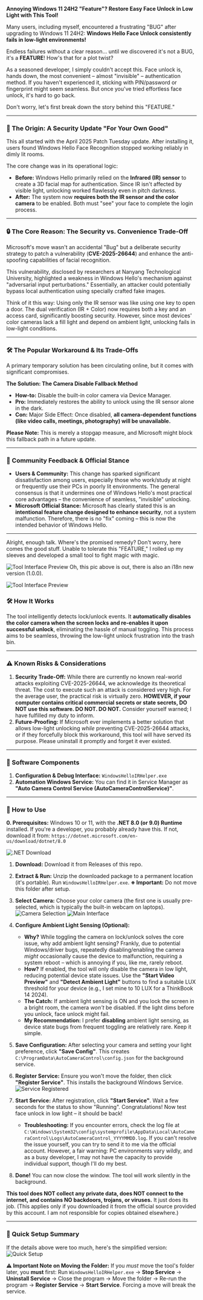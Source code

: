 **Annoying Windows 11 24H2 "Feature"? Restore Easy Face Unlock in Low Light with This Tool!**

Many users, including myself, encountered a frustrating "BUG" after upgrading to Windows 11 24H2: **Windows Hello Face Unlock consistently fails in low-light environments!**

Endless failures without a clear reason... until we discovered it's not a BUG, it's a **FEATURE**! How's that for a plot twist?

As a seasoned developer, I simply couldn't accept this. Face unlock is, hands down, the most convenient – almost "invisible" – authentication method. If you haven't experienced it, sticking with PIN/password or fingerprint might seem seamless. But once you've tried effortless face unlock, it's hard to go back.

Don't worry, let's first break down the story behind this "FEATURE."

---

### 📅 The Origin: A Security Update "For Your Own Good"

This all started with the April 2025 Patch Tuesday update. After installing it, users found Windows Hello Face Recognition stopped working reliably in dimly lit rooms.

The core change was in its operational logic:

* **Before:** Windows Hello primarily relied on the **Infrared (IR) sensor** to create a 3D facial map for authentication. Since IR isn't affected by visible light, unlocking worked flawlessly even in pitch darkness.
* **After:** The system now **requires both the IR sensor and the color camera** to be enabled. Both must "see" your face to complete the login process.

---

### 🔒 The Core Reason: The Security vs. Convenience Trade-Off

Microsoft's move wasn't an accidental "Bug" but a deliberate security strategy to patch a vulnerability (**CVE-2025-26644**) and enhance the anti-spoofing capabilities of facial recognition.

This vulnerability, disclosed by researchers at Nanyang Technological University, highlighted a weakness in Windows Hello's mechanism against "adversarial input perturbations." Essentially, an attacker could potentially bypass local authentication using specially crafted fake images.

Think of it this way: Using only the IR sensor was like using one key to open a door. The dual verification (IR + Color) now requires both a key and an access card, significantly boosting security. However, since most devices' color cameras lack a fill light and depend on ambient light, unlocking fails in low-light conditions.

---

### 🛠️ The Popular Workaround & Its Trade-Offs

A primary temporary solution has been circulating online, but it comes with significant compromises.

**The Solution: The Camera Disable Fallback Method**

* **How-to:** Disable the built-in color camera via Device Manager.
* **Pro:** Immediately restores the ability to unlock using the IR sensor alone in the dark.
* **Con:** Major Side Effect: Once disabled, **all camera-dependent functions (like video calls, meetings, photography) will be unavailable.**

**Please Note:** This is merely a stopgap measure, and Microsoft might block this fallback path in a future update.

---

### 📢 Community Feedback & Official Stance

* **Users & Community:** This change has sparked significant dissatisfaction among users, especially those who work/study at night or frequently use their PCs in poorly lit environments. The general consensus is that it undermines one of Windows Hello's most practical core advantages – the convenience of seamless, "invisible" unlocking.
* **Microsoft Official Stance:** Microsoft has clearly stated this is an **intentional feature change designed to enhance security**, not a system malfunction. Therefore, there is no "fix" coming – this is now the intended behavior of Windows Hello.

---

Alright, enough talk. Where's the promised remedy? Don't worry, here comes the good stuff. Unable to tolerate this "FEATURE," I rolled up my sleeves and developed a small tool to fight magic with magic.

![Tool Interface Preview](./Docs/Images/01.png)
Oh, this pic above is out, there is also an i18n new version (1.0.0).

![Tool Interface Preview](./Docs/Images/i18n.png)

### 🛠️ How It Works

The tool intelligently detects lock/unlock events. It **automatically disables the color camera when the screen locks and re-enables it upon successful unlock**, eliminating the hassle of manual toggling. This process aims to be seamless, throwing the low-light unlock frustration into the trash bin.

---

### ⚠️ Known Risks & Considerations

1. **Security Trade-Off:** While there are currently no known real-world attacks exploiting CVE-2025-26644, we acknowledge its theoretical threat. The cost to execute such an attack is considered very high. For the average user, the practical risk is virtually zero. **HOWEVER, if your computer contains critical commercial secrets or state secrets, DO NOT use this software. DO NOT. DO NOT.** Consider yourself warned; I have fulfilled my duty to inform.
2. **Future-Proofing:** If Microsoft ever implements a better solution that allows low-light unlocking *while* preventing CVE-2025-26644 attacks, or if they forcefully block this workaround, this tool will have served its purpose. Please uninstall it promptly and forget it ever existed.

---

### 🧩 Software Components

1. **Configuration & Debug Interface:** `WindowsHelloIRHelper.exe`
2. **Automation Windows Service:** You can find it in Service Manager as **"Auto Camera Control Service (AutoCameraControlService)"**.

---

### 📖 How to Use

**0. Prerequisites:** Windows 10 or 11, with the **.NET 8.0 (or 9.0) Runtime** installed. If you're a developer, you probably already have this. If not, download it from: `https://dotnet.microsoft.com/en-us/download/dotnet/8.0`

![.NET Download](./Docs/Images/02.png)

1. **Download:** Download it from Releases of this repo.
2. **Extract & Run:** Unzip the downloaded package to a permanent location (it's portable). Run `WindowsHelloIRHelper.exe`.
    **※ Important:** Do not move this folder after setup.
3. **Select Camera:** Choose your color camera (the first one is usually pre-selected, which is typically the built-in webcam on laptops).
    ![Camera Selection](./Docs/Images/03.png)
    ![Main Interface](./Docs/Images/04.png)
4. **Configure Ambient Light Sensing (Optional):**
    * **Why?** While toggling the camera on lock/unlock solves the core issue, why add ambient light sensing? Frankly, due to potential Windows/driver bugs, repeatedly disabling/enabling the camera *might* occasionally cause the device to malfunction, requiring a system reboot – which is annoying if you, like me, rarely reboot.
    * **How?** If enabled, the tool will only disable the camera in low light, reducing potential device state issues. Use the **"Start Video Preview"** and **"Detect Ambient Light"** buttons to find a suitable LUX threshold for your device (e.g., I set mine to 10 LUX for a ThinkBook 14 2024).
    * **The Catch:** If ambient light sensing is ON and you lock the screen in a bright room, the camera *won't* be disabled. If the light dims before you unlock, face unlock might fail.
    * **My Recommendation:** I prefer **disabling** ambient light sensing, as device state bugs from frequent toggling are relatively rare. Keep it simple.

5. **Save Configuration:** After selecting your camera and setting your light preference, click **"Save Config"**. This creates `C:\ProgramData\AutoCameraControl\config.json` for the background service.
6. **Register Service:** Ensure you won't move the folder, then click **"Register Service"**. This installs the background Windows Service.
    ![Service Registered](./Docs/Images/05.png)
7. **Start Service:** After registration, click **"Start Service"**. Wait a few seconds for the status to show "Running". Congratulations! Now test face unlock in low light – it should be back!
    * **Troubleshooting:** If you encounter errors, check the log file at `C:\Windows\System32\config\systemprofile\AppData\Local\AutoCameraControl\Logs\AutoCameraControl_YYYYMMDD.log`. If you can't resolve the issue yourself, you can try to send it to me via the official account. However, a fair warning: PC environments vary wildly, and as a busy developer, I may not have the capacity to provide individual support, though I'll do my best.
8. **Done!** You can now close the window. The tool will work silently in the background.

**This tool does NOT collect any private data, does NOT connect to the internet, and contains NO backdoors, trojans, or viruses.** It just does its job. (This applies only if you downloaded it from the official source provided by this account. I am not responsible for copies obtained elsewhere.)

---

### 🎯 Quick Setup Summary

If the details above were too much, here's the simplified version:
![Quick Setup](./Docs/Images/06.png)

**⚠️ Important Note on Moving the Folder:**
If you *must* move the tool's folder later, you **must** first: Run `WindowsHelloIRHelper.exe` -> **Stop Service** -> **Uninstall Service** -> Close the program -> Move the folder -> Re-run the program -> **Register Service** -> **Start Service**. Forcing a move will break the service.
